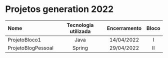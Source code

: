 # Projetos generation 2022

Nome|Tecnologia utilizada | Encerramento|Bloco 
:--|:--:|:---:|:--:
ProjetoBloco1|Java | 14/04/2022|I
ProjetoBlogPessoal| Spring| 29/04/2022| II


